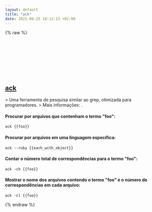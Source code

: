 ```yaml
---
layout: default
title: "ack"
date: 2021-06-25 18:12:13 +02:00
---
```

{% raw %}
<h2 id="ack">
  <a href="/pt_br/common/ack.html">ack</a> <a href="#ack"><svg class="icon">
    <use href="/assets/images/unicode_sprite.svg#link" />
  </svg></a>
</h2>
> Uma ferramenta de pesquisa similar ao grep, otimizada para programadores.
> Mais informações: <https://beyondgrep.com/documentation/>.

#### Procurar por arquivos que contenham o termo "foo":
```shell
ack {{foo}}
```
#### Procurar por arquivos em uma linguagem específica:
```shell
ack --ruby {{each_with_object}}
```
#### Contar o número total de correspondências para o termo "foo":
```shell
ack -ch {{foo}}
```
#### Mostrar o nome dos arquivos contendo o termo "foo" e o número de correspondências em cada arquivo:
```shell
ack -cl {{foo}}
```
{% endraw %}